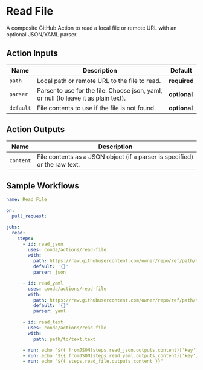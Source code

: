 # Read File

A composite GitHub Action to read a local file or remote URL with an optional JSON/YAML parser.

## Action Inputs

| Name | Description | Default |
|------|-------------|---------|
| `path` | Local path or remote URL to the file to read. | **required** |
| `parser` | Parser to use for the file. Choose json, yaml, or null (to leave it as plain text). | **optional** |
| `default` | File contents to use if the file is not found. | **optional** |

## Action Outputs

| Name | Description |
|------|-------------|
| `content` | File contents as a JSON object (if a parser is specified) or the raw text. |

## Sample Workflows

```yaml
name: Read File

on:
  pull_request:

jobs:
  read:
    steps:
      - id: read_json
        uses: conda/actions/read-file
        with:
          path: https://raw.githubusercontent.com/owner/repo/ref/path/to/json.json
          default: '{}'
          parser: json

      - id: read_yaml
        uses: conda/actions/read-file
        with:
          path: https://raw.githubusercontent.com/owner/repo/ref/path/to/yaml.yaml
          default: '{}'
          parser: yaml

      - id: read_text
        uses: conda/actions/read-file
        with:
          path: path/to/text.text

      - run: echo "${{ fromJSON(steps.read_json.outputs.content)['key'] }}"
      - run: echo "${{ fromJSON(steps.read_yaml.outputs.content)['key'] }}"
      - run: echo "${{ steps.read_file.outputs.content }}"
```
